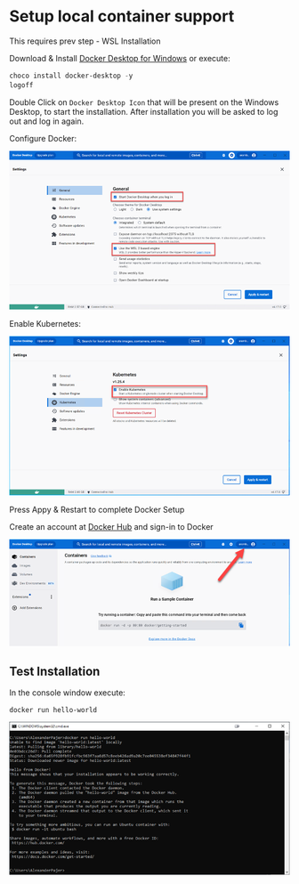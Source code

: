 # Setup local container support

This requires prev step - WSL Installation

Download & Install [Docker Desktop for Windows](https://desktop.docker.com/win/main/amd64/Docker%20Desktop%20Installer.exe?utm_source=docker&utm_medium=webreferral&utm_campaign=dd-smartbutton&utm_location=header) or execute:

```powershell
choco install docker-desktop -y
logoff
```

Double Click on `Docker Desktop Icon` that will be present on the Windows Desktop, to start the installation. After installation you will be asked to log out and log in again.

Configure Docker:

![wsl-engine](_images/wsl-engine.png)

Enable Kubernetes:

![kubernetes](_images/kubernetes.png)

Press Appy & Restart to complete Docker Setup

Create an account at [Docker Hub](https://hub.docker.com/) and sign-in to Docker

![docker-sign-in](_images/docker-sign-in.png)

## Test Installation

In the console window execute:

```
docker run hello-world
```

![docker-test](_images/docker-test.png)
